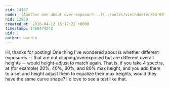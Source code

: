 ```yaml
---
cid: 14187
node: ![Another one about over-exposure...](../notes/viechdokter/04-09-2016/another-one-about-over-exposure)
nid: 12950
created_at: 2016-04-12 15:17:22 +0000
timestamp: 1460474242
uid: 1
author: warren
---
```


Hi, thanks for posting! One thing I've wondered about is whether different exposures -- that are not clipping/overexposed but are different overall heights -- would height-adjust to match again. That is, if you take 4 spectra, at (for example) 20%, 40%, 60%, and 80% max height, and you add them to a set and height adjust them to equalize their max heights, would they have the same curve shape? I'd love to see a test like that. 